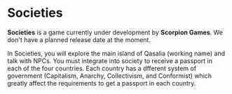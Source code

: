 # Societies

**Societies** is a game currently under development by **Scorpion Games**. We don't have 
a planned release date at the moment.

In Societies, you will explore the main island of Qasalia (working name) and 
talk with NPCs. You must integrate into society to receive a passport in each of 
the four countries. Each country has a dfferent system of government 
(Capitalism, Anarchy, Collectivism, and Conformist) which greatly affect the 
requirements to get a passport in each country. 


